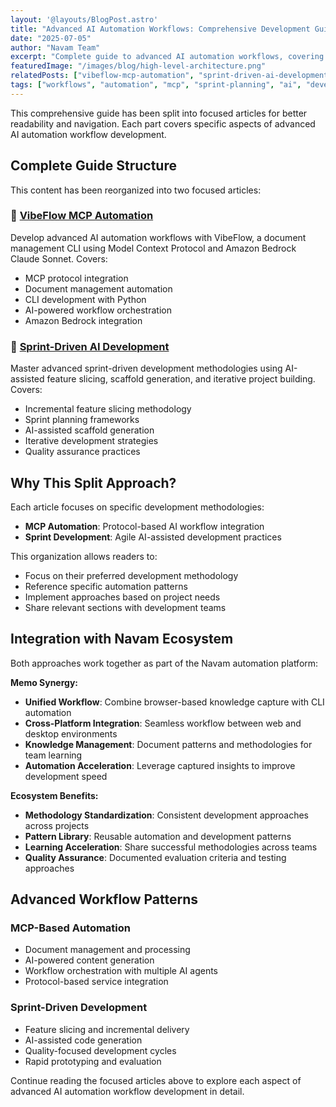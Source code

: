 ```yaml
---
layout: '@layouts/BlogPost.astro'
title: "Advanced AI Automation Workflows: Comprehensive Development Guide"
date: "2025-07-05"
author: "Navam Team"
excerpt: "Complete guide to advanced AI automation workflows, covering MCP automation, sprint-driven development, and document management systems."
featuredImage: "/images/blog/high-level-architecture.png"
relatedPosts: ["vibeflow-mcp-automation", "sprint-driven-ai-development", "ai-automation-best-practices"]
tags: ["workflows", "automation", "mcp", "sprint-planning", "ai", "development", "python", "cli", "productivity", "trenddit"]
---
```


This comprehensive guide has been split into focused articles for better readability and navigation. Each part covers specific aspects of advanced AI automation workflow development.

## Complete Guide Structure

This content has been reorganized into two focused articles:

### 🤖 [VibeFlow MCP Automation](/blog/vibeflow-mcp-automation)
Develop advanced AI automation workflows with VibeFlow, a document management CLI using Model Context Protocol and Amazon Bedrock Claude Sonnet. Covers:
- MCP protocol integration
- Document management automation
- CLI development with Python
- AI-powered workflow orchestration
- Amazon Bedrock integration

### 🚀 [Sprint-Driven AI Development](/blog/sprint-driven-ai-development)
Master advanced sprint-driven development methodologies using AI-assisted feature slicing, scaffold generation, and iterative project building. Covers:
- Incremental feature slicing methodology
- Sprint planning frameworks
- AI-assisted scaffold generation
- Iterative development strategies
- Quality assurance practices

## Why This Split Approach?

Each article focuses on specific development methodologies:
- **MCP Automation**: Protocol-based AI workflow integration
- **Sprint Development**: Agile AI-assisted development practices

This organization allows readers to:
- Focus on their preferred development methodology
- Reference specific automation patterns
- Implement approaches based on project needs
- Share relevant sections with development teams

## Integration with Navam Ecosystem

Both approaches work together as part of the Navam automation platform:

**Memo Synergy:**
- **Unified Workflow**: Combine browser-based knowledge capture with CLI automation
- **Cross-Platform Integration**: Seamless workflow between web and desktop environments
- **Knowledge Management**: Document patterns and methodologies for team learning
- **Automation Acceleration**: Leverage captured insights to improve development speed

**Ecosystem Benefits:**
- **Methodology Standardization**: Consistent development approaches across projects
- **Pattern Library**: Reusable automation and development patterns
- **Learning Acceleration**: Share successful methodologies across teams
- **Quality Assurance**: Documented evaluation criteria and testing approaches

## Advanced Workflow Patterns

### MCP-Based Automation
- Document management and processing
- AI-powered content generation
- Workflow orchestration with multiple AI agents
- Protocol-based service integration

### Sprint-Driven Development
- Feature slicing and incremental delivery
- AI-assisted code generation
- Quality-focused development cycles
- Rapid prototyping and evaluation

Continue reading the focused articles above to explore each aspect of advanced AI automation workflow development in detail.